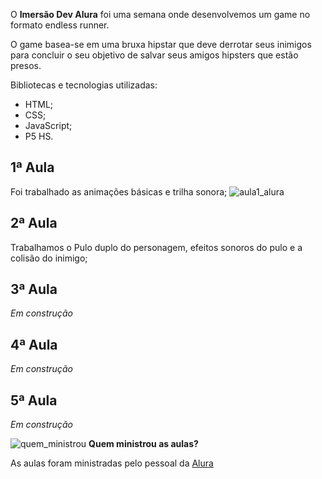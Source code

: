 
O **Imersão Dev Alura** foi uma semana onde desenvolvemos um game no formato endless runner.

O game basea-se em uma bruxa hipstar que deve derrotar seus inimigos para concluir o seu objetivo de salvar seus amigos hipsters que estão presos.

Bibliotecas e tecnologias utilizadas:
- HTML;
- CSS;
- JavaScript;
- P5 HS.

## **1ª Aula**
Foi trabalhado as animações básicas e trilha sonora;
![aula1_alura](https://user-images.githubusercontent.com/62728109/85400830-68872880-b52f-11ea-8da8-d49b3467f922.png)

## **2ª Aula**
Trabalhamos o Pulo duplo do personagem, efeitos sonoros do pulo e a colisão do inimigo;


## **3ª Aula**
*Em construção*

## **4ª Aula**
*Em construção*

## **5ª Aula**
*Em construção*

![quem_ministrou](https://user-images.githubusercontent.com/62728109/83679095-35e3b300-a5b5-11ea-940f-dc15b1e3e9bc.png)
 **Quem ministrou as aulas?**

As aulas foram ministradas pelo pessoal da [Alura](https://www.alura.com.br/)
